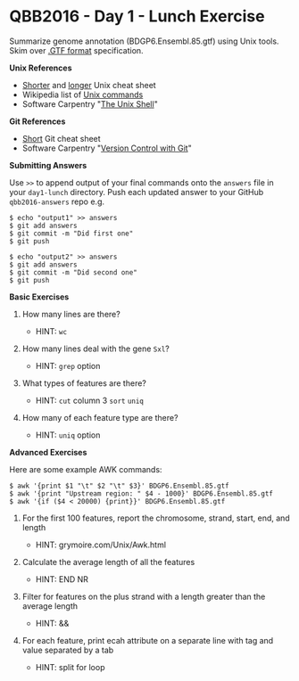 QBB2016 - Day 1 - Lunch Exercise
================================

Summarize genome annotation (BDGP6.Ensembl.85.gtf) using Unix tools. Skim over [.GTF format](http://www.ensembl.org/info/website/upload/gff.html) specification. 

**Unix References**

- [Shorter](http://bxlab.github.io/cmdb-bootcamp/cheatsheet/unix.html) and [longer](https://github.com/0nn0/terminal-mac-cheatsheet) Unix cheat sheet
- Wikipedia list of [Unix commands](https://en.wikipedia.org/wiki/List_of_Unix_commands)
- Software Carpentry "[The Unix Shell](http://swcarpentry.github.io/shell-novice/)"

**Git References**

- [Short](http://bxlab.github.io/cmdb-bootcamp/cheatsheet/git.html) Git cheat sheet
- Software Carpentry "[Version Control with Git](http://swcarpentry.github.io/git-novice/)"

**Submitting Answers**

Use ```>>``` to append output of your final commands onto the ```answers``` file in your ```day1-lunch``` directory.  Push each updated answer to your GitHub ```qbb2016-answers``` repo e.g.

```shell
$ echo "output1" >> answers
$ git add answers
$ git commit -m "Did first one"
$ git push

$ echo "output2" >> answers
$ git add answers
$ git commit -m "Did second one"
$ git push
```

**Basic Exercises**

1. How many lines are there?

    - HINT: ```wc```

2. How many lines deal with the gene ```Sxl```?

    - HINT: ```grep``` option

3. What types of features are there?

    - HINT: ```cut``` column 3 ```sort``` ```uniq```

4. How many of each feature type are there?

    - HINT: ```uniq``` option


**Advanced Exercises**

Here are some example AWK commands:

```shell
$ awk '{print $1 "\t" $2 "\t" $3}' BDGP6.Ensembl.85.gtf
$ awk '{print "Upstream region: " $4 - 1000}' BDGP6.Ensembl.85.gtf
$ awk '{if ($4 < 20000) {print}}' BDGP6.Ensembl.85.gtf
```

1. For the first 100 features, report the chromosome, strand, start, end, and length

    - HINT: grymoire.com/Unix/Awk.html

2. Calculate the average length of all the features

    - HINT: END NR

3. Filter for features on the plus strand with a length greater than the average length

    - HINT: &&

4. For each feature, print ecah attribute on a separate line with tag and value separated by a tab

    - HINT: split for loop

